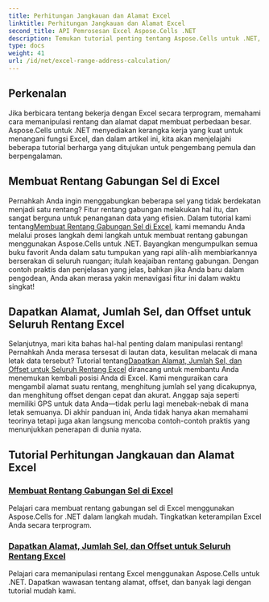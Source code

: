 ```yaml
---
title: Perhitungan Jangkauan dan Alamat Excel
linktitle: Perhitungan Jangkauan dan Alamat Excel
second_title: API Pemrosesan Excel Aspose.Cells .NET
description: Temukan tutorial penting tentang Aspose.Cells untuk .NET, yang mencakup pembuatan rentang Excel, perhitungan alamat, dan manipulasi tingkat lanjut dengan mudah.
type: docs
weight: 41
url: /id/net/excel-range-address-calculation/
---
```

## Perkenalan

Jika berbicara tentang bekerja dengan Excel secara terprogram, memahami cara memanipulasi rentang dan alamat dapat membuat perbedaan besar. Aspose.Cells untuk .NET menyediakan kerangka kerja yang kuat untuk menangani fungsi Excel, dan dalam artikel ini, kita akan menjelajahi beberapa tutorial berharga yang ditujukan untuk pengembang pemula dan berpengalaman.

## Membuat Rentang Gabungan Sel di Excel

 Pernahkah Anda ingin menggabungkan beberapa sel yang tidak berdekatan menjadi satu rentang? Fitur rentang gabungan melakukan hal itu, dan sangat berguna untuk penanganan data yang efisien. Dalam tutorial kami tentang[Membuat Rentang Gabungan Sel di Excel](./create-union-range-of-cells-in-excel/), kami memandu Anda melalui proses langkah demi langkah untuk membuat rentang gabungan menggunakan Aspose.Cells untuk .NET. Bayangkan mengumpulkan semua buku favorit Anda dalam satu tumpukan yang rapi alih-alih membiarkannya berserakan di seluruh ruangan; itulah keajaiban rentang gabungan. Dengan contoh praktis dan penjelasan yang jelas, bahkan jika Anda baru dalam pengodean, Anda akan merasa yakin menavigasi fitur ini dalam waktu singkat!

## Dapatkan Alamat, Jumlah Sel, dan Offset untuk Seluruh Rentang Excel

 Selanjutnya, mari kita bahas hal-hal penting dalam manipulasi rentang! Pernahkah Anda merasa tersesat di lautan data, kesulitan melacak di mana letak data tersebut? Tutorial tentang[Dapatkan Alamat, Jumlah Sel, dan Offset untuk Seluruh Rentang Excel](./get-address-cell-count-and-offset-for-entire-excel-range/) dirancang untuk membantu Anda menemukan kembali posisi Anda di Excel. Kami menguraikan cara mengambil alamat suatu rentang, menghitung jumlah sel yang dicakupnya, dan menghitung offset dengan cepat dan akurat. Anggap saja seperti memiliki GPS untuk data Anda—tidak perlu lagi menebak-nebak di mana letak semuanya. Di akhir panduan ini, Anda tidak hanya akan memahami teorinya tetapi juga akan langsung mencoba contoh-contoh praktis yang menunjukkan penerapan di dunia nyata.


## Tutorial Perhitungan Jangkauan dan Alamat Excel
### [Membuat Rentang Gabungan Sel di Excel](./create-union-range-of-cells-in-excel/)
Pelajari cara membuat rentang gabungan sel di Excel menggunakan Aspose.Cells for .NET dalam langkah mudah. Tingkatkan keterampilan Excel Anda secara terprogram.
### [Dapatkan Alamat, Jumlah Sel, dan Offset untuk Seluruh Rentang Excel](./get-address-cell-count-and-offset-for-entire-excel-range/)
Pelajari cara memanipulasi rentang Excel menggunakan Aspose.Cells untuk .NET. Dapatkan wawasan tentang alamat, offset, dan banyak lagi dengan tutorial mudah kami.